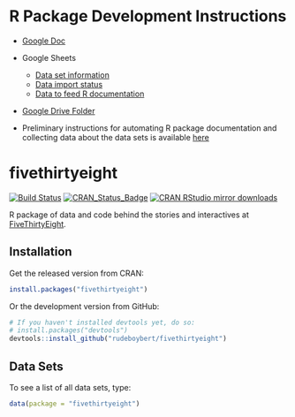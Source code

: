 
<!-- README.md is generated from README.Rmd. Please edit that file -->
R Package Development Instructions
==================================

-   [Google Doc](https://docs.google.com/document/d/1eCRZUvhEp7A21Sq4duQAX1P2mDplB9OxHrX-rPkXFvo/edit#)
-   Google Sheets
    -   [Data set information](https://docs.google.com/spreadsheets/d/1G8as9tYfbC7GXGdpaKHlFRvhAZHiV6JrznJM7Ou5K24/edit#gid=0)
    -   [Data import status](https://docs.google.com/spreadsheets/d/1v7OlOxwhwj6SCOjkg876iJQziq0VYaPY22eRFLQux4U/edit?usp=sharing)
    -   [Data to feed R documentation](https://docs.google.com/spreadsheets/d/1bZd1U0EnRglD6xhgHGCMZ8xDGfRkgrQFBLgTzYB_dXo/edit?usp=sharing)
-   [Google Drive Folder](https://drive.google.com/drive/folders/0B5sV4c0umdLeNTZMTWhvcE5kUUE)

-   Preliminary instructions for automating R package documentation and collecting data about the data sets is available [here](https://github.com/rudeboybert/fivethirtyeight/blob/master/data_import_procedure.md)

fivethirtyeight
===============

[![Build Status](https://travis-ci.org/rudeboybert/fivethirtyeight.png?branch=master)](https://travis-ci.org/rudeboybert/fivethirtyeight) [![CRAN\_Status\_Badge](http://www.r-pkg.org/badges/version/fivethirtyeight)](http://cran.r-project.org/package=fivethirtyeight) [![CRAN RStudio mirror downloads](http://cranlogs.r-pkg.org/badges/fivethirtyeight)](http://www.r-pkg.org/pkg/fivethirtyeight)

R package of data and code behind the stories and interactives at [FiveThirtyEight](https://github.com/fivethirtyeight/data).

Installation
------------

Get the released version from CRAN:

``` r
install.packages("fivethirtyeight")
```

Or the development version from GitHub:

``` r
# If you haven't installed devtools yet, do so:
# install.packages("devtools")
devtools::install_github("rudeboybert/fivethirtyeight")
```

Data Sets
---------

To see a list of all data sets, type:

``` r
data(package = "fivethirtyeight")
```

<!--
To load a particular data set, `FlightDelays` for example, type:


```r
data(FlightDelays)
```
-->
